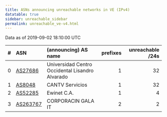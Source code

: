 ```yaml
---
title: ASNs announcing unreachable networks in VE (IPv4)
datatable: true
sidebar: unreachable_sidebar
permalink: unreachable_ve-v4.html
---
```


Data as of 2019-09-02 18:10:00 UTC


<div class="datatable-begin"></div>

|   # | ASN                                      | (announcing) AS name                            |   prefixes |   unreachable /24s |
|----:|:-----------------------------------------|:------------------------------------------------|-----------:|-------------------:|
|   0 | [AS27686](unreachable_AS27686-v4.html)   | Universidad Centro Occidental Lisandro Alvarado |          1 |                 32 |
|   1 | [AS8048](unreachable_AS8048-v4.html)     | CANTV Servicios                                 |          1 |                 32 |
|   2 | [AS52285](unreachable_AS52285-v4.html)   | Ewinet C.A.                                     |          1 |                  4 |
|   3 | [AS263767](unreachable_AS263767-v4.html) | CORPORACIN GALA IT                              |          2 |                  2 |

<div class="datatable-end"></div>